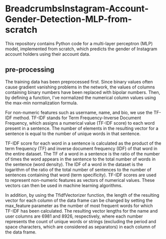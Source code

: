 # BreadcrumbsInstagram-Account-Gender-Detection-MLP-from-scratch
This repository contains Python code for a multi-layer perceptron (MLP) model, implemented from scratch, which predicts the gender of Instagram account holders using their account data.

## pre-processing
The training data has been preprocessed first. Since binary values often cause gradient vanishing problems in the network, the values of columns containing binary numbers have been replaced with bipolar numbers. Then, by defining a function, I've normalized the numerical column values using the max-min normalization formula.

For non-numeric features such as username, name, and bio, we use the TF-IDF method. TF-IDF stands for Term Frequency-Inverse Document Frequency, which assigns a numerical value (TF-IDF score) to each word present in a sentence. The number of elements in the resulting vector for a sentence is equal to the number of unique words in that sentence.

TF-IDF score for each word in a sentence is calculated as the product of the term frequency (TF) and inverse document frequency (IDF) of that word in the entire dataset.
The TF of a word in a sentence is the ratio of the number of times the word appears in the sentence to the total number of words in the sentence (word density).
The IDF of a word in the dataset is the logarithm of the ratio of the total number of sentences to the number of sentences containing that word (term specificity).
TF-IDF scores are used to represent non-numeric features as vectors of numerical values. These vectors can then be used in machine learning algorithms.

In addition, by using the TfidfVectorizer function, the length of the resulting vector for each column of the data frame can be changed by setting the max_feature parameter as the number of most frequent words for which TF-IDF has been calculated. The resulting vector lengths for the name and user columns are 6981 and 8926, respectively, where each number represents the count of unique words or strings (excluding the period and space characters, which are considered as separators) in each column of the data frame.
